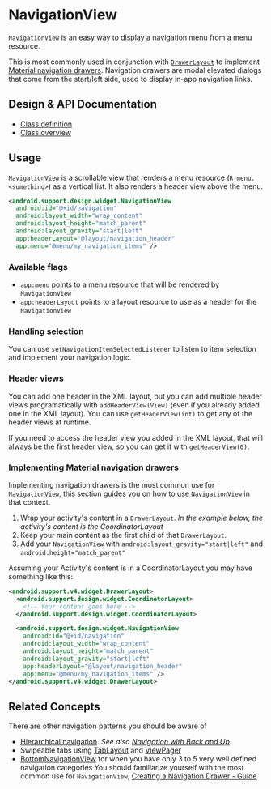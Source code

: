 <!--docs:
title: "Navigation Views"
layout: detail
section: components
exceprt: "NavigationView is an easy way to display a navigation menu from a menu resource."
iconId: side_navigation
path: /catalog/navigation-views/
-->

# NavigationView

`NavigationView` is an easy way to display a navigation menu from a menu
resource.

This is most commonly used in conjunction with
[`DrawerLayout`](https://developer.android.com/reference/android/support/v4/widget/DrawerLayout.html)
to implement [Material navigation
drawers](https://material.io/guidelines/patterns/navigation-drawer.html#).
Navigation drawers are modal elevated dialogs that come from the start/left
side, used to display in-app navigation links.

## Design & API Documentation

-   [Class
    definition](https://github.com/material-components/material-components-android/tree/master/lib/src/android/support/design/widget/NavigationView.java)
    <!--{: .icon-list-item.icon-list-item--spec }-->
    <!-- Styles for list items requiring icons instead of standard bullets. -->
-   [Class
    overview](https://developer.android.com/reference/android/support/design/widget/NavigationView.html)
    <!--{: .icon-list-item.icon-list-item--spec }-->
<!--{: .icon-list }--> <!-- Style for a list that requires icons instead of standard bullets. -->

## Usage

`NavigationView` is a scrollable view that renders a menu resource
(`R.menu.<something>`) as a vertical list. It also renders a header view above
the menu.

```xml
<android.support.design.widget.NavigationView
  android:id="@+id/navigation"
  android:layout_width="wrap_content"
  android:layout_height="match_parent"
  android:layout_gravity="start|left"
  app:headerLayout="@layout/navigation_header"
  app:menu="@menu/my_navigation_items" />
```

### Available flags

*   `app:menu` points to a menu resource that will be rendered by
    `NavigationView`
*   `app:headerLayout` points to a layout resource to use as a header for the
    `NavigationView`

### Handling selection

You can use `setNavigationItemSelectedListener` to listen to item selection and
implement your navigation logic.

### Header views

You can add one header in the XML layout, but you can add multiple header views
programatically with `addHeaderView(View)` (even if you already added one in the
XML layout). You can use `getHeaderView(int)` to get any of the header views at
runtime.

If you need to access the header view you added in the XML layout, that will
always be the first header view, so you can get it with `getHeaderView(0)`.

### Implementing Material navigation drawers

Implementing navigation drawers is the most common use for `NavigationView`,
this section guides you on how to use `NavigationView` in that context.

1.  Wrap your activity's content in a `DrawerLayout`. *In the example below, the
activity's content is the CoordinatorLayout*
2.  Keep your main content as the first child of that `DrawerLayout`.
3.  Add your `NavigationView` with `android:layout_gravity="start|left"` and
    `android:height="match_parent"`

Assuming your Activity's content is in a CoordinatorLayout you may have something like
this:

```xml
<android.support.v4.widget.DrawerLayout>
  <android.support.design.widget.CoordinatorLayout>
    <!-- Your content goes here -->
  </android.support.design.widget.CoordinatorLayout>

  <android.support.design.widget.NavigationView
    android:id="@+id/navigation"
    android:layout_width="wrap_content"
    android:layout_height="match_parent"
    android:layout_gravity="start|left"
    app:headerLayout="@layout/navigation_header"
    app:menu="@menu/my_navigation_items" />
</android.support.v4.widget.DrawerLayout>
```

## Related Concepts

There are other navigation patterns you should be aware of

-   [Hierarchical
    navigation](https://developer.android.com/training/implementing-navigation/index.html).
    *See also [Navigation with Back and
    Up](https://developer.android.com/design/patterns/navigation.html)*
-   Swipeable tabs using
    [TabLayout](/material-components/material-components-android/blob/master/docs/components/TabLayout.md)
    and
    [ViewPager](https://developer.android.com/reference/android/support/v4/view/ViewPager.html)
-   [BottomNavigationView](/material-components/material-components-android/blob/master/docs/components/BottomNavigationView.md)
    for when you have only 3 to 5 very well defined navigation categories
You should familiarize yourself with the most common use for `NavigationView`,
[Creating a Navigation Drawer -
Guide](https://developer.android.com/training/implementing-navigation/nav-drawer.html)
